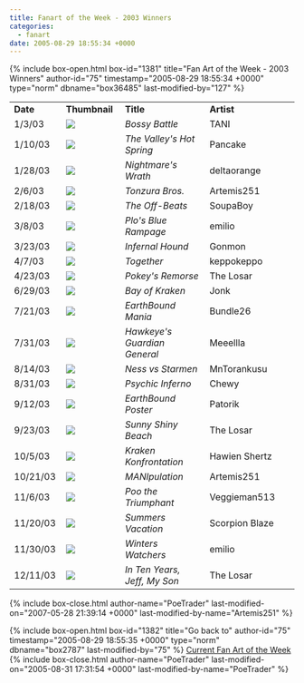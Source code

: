 ```yaml
---
title: Fanart of the Week - 2003 Winners
categories:
  - fanart
date: 2005-08-29 18:55:34 +0000
---
```

{% include box-open.html box-id="1381" title="Fan Art of the Week - 2003 Winners" author-id="75" timestamp="2005-08-29 18:55:34 +0000" type="norm" dbname="box36485" last-modified-by="127" %}
<table border="0">

<tr>
<td width="80"><b>Date</b></td>
<td width="100"><b>Thumbnail</b></td>
<td width="200"><b>Title</b></td>
<td width="200"><b>Artist</b></td>
</tr>

<tr>
<td width="80">1/3/03</td>
<td width="100"><a href="http://starmen.net/vote/vote.php?id=9467"><img src="http://starmen.net/files/0000/24fb/tani_battle.jpg.thumb.gif" border="0"/></a></td>
<td width="200"><i>Bossy Battle</i></td>
<td width="200">TANI</td>
</tr>

<tr>
<td width="80">1/10/03</td>
<td width="100"><a href="http://starmen.net/vote/vote.php?id=1005"><img src="http://starmen.net/files/0000/03ed/hotsprings.jpg.thumb.gif" border="0"/></a></td>
<td width="200"><i>The Valley's Hot Spring</i></td>
<td width="200">Pancake</td>
</tr>

<tr>
<td width="80">1/28/03</td>
<td width="100"><a href="http://starmen.net/vote/vote.php?id=9847"><img src="http://starmen.net/files/0000/2677/mani.jpg.thumb.gif" border="0"/></a></td>
<td width="200"><i>Nightmare's Wrath</i></td>
<td width="200">deltaorange</td>
</tr>

<tr>
<td width="80">2/6/03</td>
<td width="100"><a href="http://starmen.net/vote/vote.php?id=507"><img src="http://starmen.net/files/0000/01fb/luckygojasu.jpg.thumb.gif" border="0"/></a></td>
<td width="200"><i>Tonzura Bros.</i></td>
<td width="200">Artemis251</td>
</tr>

<tr>
<td width="80">2/18/03</td>
<td width="100"><a href="http://starmen.net/vote/vote.php?id=2980"><img src="http://starmen.net/files/0000/0ba4/theoffbeats.jpg.thumb.gif" border="0"/></a></td>
<td width="200"><i>The Off-Beats</i></td>
<td width="200">SoupaBoy</td>
</tr>

<tr>
<td width="80">3/8/03</td>
<td width="100"><a href="http://starmen.net/vote/vote.php?id=1030"><img src="http://starmen.net/files/0000/0406/plobluebig2.jpg.thumb.gif" border="0"/></a></td>
<td width="200"><i>Plo's Blue Rampage</i></td>
<td width="200">emilio</td>
</tr>

<tr>
<td width="80">3/23/03</td>
<td width="100"><a href="http://starmen.net/vote/vote.php?id=2746"><img src="http://starmen.net/files/0000/0aba/carbondog_gon.jpg.thumb.gif" border="0"/></a></td>
<td width="200"><i>Infernal Hound</i></td>
<td width="200">Gonmon</td>
</tr>

<tr>
<td width="80">4/7/03</td>
<td width="100"><a href="http://starmen.net/vote/vote.php?id=9283"><img src="http://starmen.net/files/0000/2443/BW-choosenfour.jpg.thumb.gif" border="0"/></a></td>
<td width="200"><i>Together</i></td>
<td width="200">keppokeppo</td>
</tr>

<tr>
<td width="80">4/23/03</td>
<td width="100"><a href="http://starmen.net/vote/vote.php?id=9517"><img src="http://starmen.net/files/0000/252d/Losar_pokeysremorse.jpg.thumb.gif" border="0"/></a></td>
<td width="200"><i>Pokey's Remorse</i></td>
<td width="200">The Losar</td>
</tr>

<tr>
<td width="80">6/29/03</td>
<td width="100"><a href="http://starmen.net/vote/vote.php?id=10688"><img src="http://starmen.net/files/0000/29c0/bayM.jpg.thumb.gif" border="0"/></a></td>
<td width="200"><i>Bay of Kraken</i></td>
<td width="200">Jonk</td>
</tr>

<tr>
<td width="80">7/21/03</td>
<td width="100"><a href="http://starmen.net/vote/vote.php?id=578"><img src="http://starmen.net/files/0000/0242/bundle26_Eb.jpg.thumb.gif" border="0"/></a></td>
<td width="200"><i>EarthBound Mania</i></td>
<td width="200">Bundle26</td>
</tr>

<tr>
<td width="80">7/31/03</td>
<td width="100"><a href="http://starmen.net/vote/vote.php?id=9743"><img src="http://starmen.net/files/0000/260f/meeellla_guardian.jpg.thumb.gif" border="0"/></a></td>
<td width="200"><i>Hawkeye's Guardian General</i></td>
<td width="200">Meeellla</td>
</tr>

<tr>
<td width="80">8/14/03</td>
<td width="100"><a href="http://starmen.net/vote/vote.php?id=9782"><img src="http://starmen.net/files/0000/2636/nessvsstarmen.jpg.thumb.gif" border="0"/></a></td>
<td width="200"><i>Ness vs Starmen</i></td>
<td width="200">MnTorankusu</td>
</tr>

<tr>
<td width="80">8/31/03</td>
<td width="100"><a href="http://starmen.net/vote/vote.php?id=614"><img src="http://starmen.net/files/0000/0266/chewy_ebvolcano1.jpg.thumb.gif" border="0"/></a></td>
<td width="200"><i>Psychic Inferno</i></td>
<td width="200">Chewy</td>
</tr>

<tr>
<td width="80">9/12/03</td>
<td width="100"><a href="http://starmen.net/vote/vote.php?id=1289"><img src="http://starmen.net/files/0000/0509/EarthboundPoster.jpg.thumb.gif" border="0"/></a></td>
<td width="200"><i>EarthBound Poster</i></td>
<td width="200">Patorik</td>
</tr>

<tr>
<td width="80">9/23/03</td>
<td width="100"><a href="http://starmen.net/vote/vote.php?id=9519"><img src="http://starmen.net/files/0000/252f/thelosar_sessybeetch1.jpg.thumb.gif" border="0"/></a></td>
<td width="200"><i>Sunny Shiny Beach</i></td>
<td width="200">The Losar</td>
</tr>

<tr>
<td width="80">10/5/03</td>
<td width="100"><a href="http://starmen.net/vote/vote.php?id=2835"><img src="http://starmen.net/files/0000/0b13/hawaiian_krakfite.jpg.thumb.gif" border="0"/></a></td>
<td width="200"><i>Kraken Konfrontation</i></td>
<td width="200">Hawien Shertz</td>
</tr>

<tr>
<td width="80">10/21/03</td>
<td width="100"><a href="http://starmen.net/vote/vote.php?id=509"><img src="http://starmen.net/files/0000/01fd/moonsidemaddness.jpg.thumb.gif" border="0"/></a></td>
<td width="200"><i>MANIpulation</i></td>
<td width="200">Artemis251</td>
</tr>

<tr>
<td width="80">11/6/03</td>
<td width="100"><a href="http://starmen.net/vote/vote.php?id=9815"><img src="http://starmen.net/files/0000/2657/poo.jpg.thumb.gif" border="0"/></a></td>
<td width="200"><i>Poo the Triumphant</i></td>
<td width="200">Veggieman513</td>
</tr>

<tr>
<td width="80">11/20/03</td>
<td width="100"><a href="http://starmen.net/vote/vote.php?id=2915"><img src="http://starmen.net/files/0000/0b63/summersfinal.jpg.thumb.gif" border="0"/></a></td>
<td width="200"><i>Summers Vacation</i></td>
<td width="200">Scorpion Blaze</td>
</tr>

<tr>
<td width="80">11/30/03</td>
<td width="100"><a href="http://starmen.net/vote/vote.php?id=1024"><img src="http://starmen.net/files/0000/0400/emilio_winters.jpg.thumb.gif" border="0"/></a></td>
<td width="200"><i>Winters Watchers</i></td>
<td width="200">emilio</td>
</tr>

<tr>
<td width="80">12/11/03</td>
<td width="100"><a href="http://starmen.net/vote/vote.php?id=9520"><img src="http://starmen.net/files/0000/2530/thelosar_tenyears.jpg.thumb.gif" border="0"/></a></td>
<td width="200"><i>In Ten Years, Jeff, My Son</i></td>
<td width="200">The Losar</td>
</tr>

</table>
{% include box-close.html author-name="PoeTrader" last-modified-on="2007-05-28 21:39:14 +0000" last-modified-by-name="Artemis251" %}

{% include box-open.html box-id="1382" title="Go back to" author-id="75" timestamp="2005-08-29 18:55:35 +0000" type="norm" dbname="box2787" last-modified-by="75" %}
<a href="http://starmen.net/fanart/fotw/">Current Fan Art of the Week</a>
{% include box-close.html author-name="PoeTrader" last-modified-on="2005-08-31 17:31:54 +0000" last-modified-by-name="PoeTrader" %}
